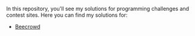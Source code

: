 In this repository, you'll see my solutions for programming challenges and contest sites. Here you can find my solutions for:

- [Beecrowd](./beecrowd/)
